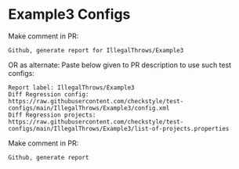 # Example3 Configs
Make comment in PR:
```
Github, generate report for IllegalThrows/Example3
```
OR as alternate:
Paste below given to PR description to use such test configs:
```
Report label: IllegalThrows/Example3
Diff Regression config: https://raw.githubusercontent.com/checkstyle/test-configs/main/IllegalThrows/Example3/config.xml
Diff Regression projects: https://raw.githubusercontent.com/checkstyle/test-configs/main/IllegalThrows/Example3/list-of-projects.properties
```
Make comment in PR:
```
Github, generate report
```
